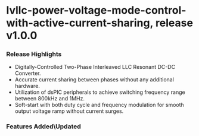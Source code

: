 # lvllc-power-voltage-mode-control-with-active-current-sharing, release v1.0.0

### Release Highlights
- Digitally-Controlled Two-Phase Interleaved LLC Resonant DC-DC Converter.
- Accurate current sharing between phases without any additional hardware.
- Utilization of dsPIC peripherals to achieve switching frequency range between 800kHz and 1MHz.
- Soft-start with both duty cycle and frequency modulation for smooth output voltage ramp without current surges.

### Features Added\Updated


